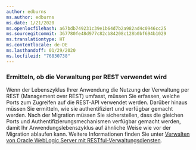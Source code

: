 ```yaml
---
author: edburns
ms.author: edburns
ms.date: 1/21/2020
ms.openlocfilehash: a67bdb749231c39e1b64d7b2a982ad4c0946cc25
ms.sourcegitcommit: 367780fe48d977c82cb84208c128b0bf694b1029
ms.translationtype: HT
ms.contentlocale: de-DE
ms.lasthandoff: 01/29/2020
ms.locfileid: "76830738"
---
```

### <a name="determine-whether-management-over-rest-is-used"></a>Ermitteln, ob die Verwaltung per REST verwendet wird

Wenn der Lebenszyklus Ihrer Anwendung die Nutzung der Verwaltung per REST (Management over REST) umfasst, müssen Sie erfassen, welche Ports zum Zugreifen auf die REST-API verwendet werden. Darüber hinaus müssen Sie ermitteln, wie sie authentifiziert und verfügbar gemacht werden. Nach der Migration müssen Sie sicherstellen, dass die gleichen Ports und Authentifizierungsmechanismen verfügbar gemacht werden, damit Ihr Anwendungslebenszyklus auf ähnliche Weise wie vor der Migration ablaufen kann. Weitere Informationen finden Sie unter [Verwalten von Oracle WebLogic Server mit RESTful-Verwaltungsdiensten](https://docs.oracle.com/middleware/12213/wls/WLRUR/title.htm).
